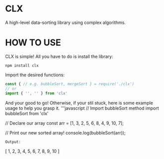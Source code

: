 # CLX
A high-level data-sorting library using complex algorithms.

# HOW TO USE
CLX is simple!
All you have to do is install the library:
```
npm install clx
```
Import the desired functions:
```javascript
const { // e.g. bubbleSort, mergeSort } = require('./clx')
// or
import { '', '' } from 'clx'
```

And your good to go! Otherwise, if your stil stuck, here is some example usage to help you grasp it.
'''javascript
// Import bubbleSort method
import bubbleSort from 'clx'

// Declare our array
const arr = [1, 3, 2, 5, 6, 8, 4, 9, 10, 7];

// Print our new sorted array!
console.log(bubbleSort(arr));
```
Output:
```
[
  1, 2, 3, 4,  5,
  6, 7, 8, 9, 10
]
```

